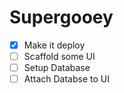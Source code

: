 # Supergooey

- [x] Make it deploy
- [ ] Scaffold some UI
- [ ] Setup Database
- [ ] Attach Databse to UI
